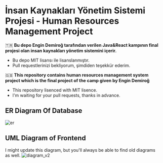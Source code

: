 # İnsan Kaynakları Yönetim Sistemi Projesi - Human Resources Management Project

🇹🇷 **Bu depo Engin Demiroğ tarafından verilen Java&React kampının final projesi olan insan kaynakları yönetim sistemini içerir.**

* Bu depo MIT lisansı ile lisanslanmıştır.
* Pull requestlerinizi bekliyorum, şimdiden teşekkür ederim.


🇬🇧 **This repository contains human resources management system project which is the final project of the camp given by Engin Demiroğ**

* This repository lisenced with MIT lisence.
* I'm waiting for your pull requests, thanks in advance.

## ER Diagram Of Database
![er](https://user-images.githubusercontent.com/60093612/120936357-07d90780-c710-11eb-99fb-611753cec82a.png)

## UML Diagram of Frontend 

I might update this diagram, but you'll always be able to find old diagrams as well.
![diagram_v2](https://user-images.githubusercontent.com/60093612/121710811-9c61b200-cae2-11eb-8005-c9f16f79c594.png)




